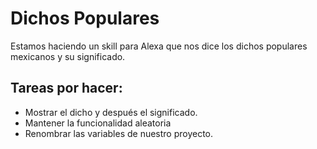 # Dichos Populares
Estamos haciendo un skill para Alexa que nos dice los dichos populares mexicanos y su significado.

## Tareas por hacer:
- Mostrar el dicho y después el significado.
- Mantener la funcionalidad aleatoria
- Renombrar las variables de nuestro proyecto.
